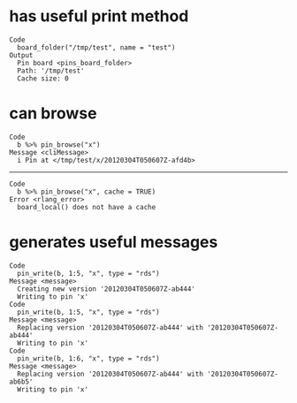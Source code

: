 # has useful print method

    Code
      board_folder("/tmp/test", name = "test")
    Output
      Pin board <pins_board_folder>
      Path: '/tmp/test'
      Cache size: 0

# can browse

    Code
      b %>% pin_browse("x")
    Message <cliMessage>
      i Pin at </tmp/test/x/20120304T050607Z-afd4b>

---

    Code
      b %>% pin_browse("x", cache = TRUE)
    Error <rlang_error>
      board_local() does not have a cache

# generates useful messages

    Code
      pin_write(b, 1:5, "x", type = "rds")
    Message <message>
      Creating new version '20120304T050607Z-ab444'
      Writing to pin 'x'
    Code
      pin_write(b, 1:5, "x", type = "rds")
    Message <message>
      Replacing version '20120304T050607Z-ab444' with '20120304T050607Z-ab444'
      Writing to pin 'x'
    Code
      pin_write(b, 1:6, "x", type = "rds")
    Message <message>
      Replacing version '20120304T050607Z-ab444' with '20120304T050607Z-ab6b5'
      Writing to pin 'x'

